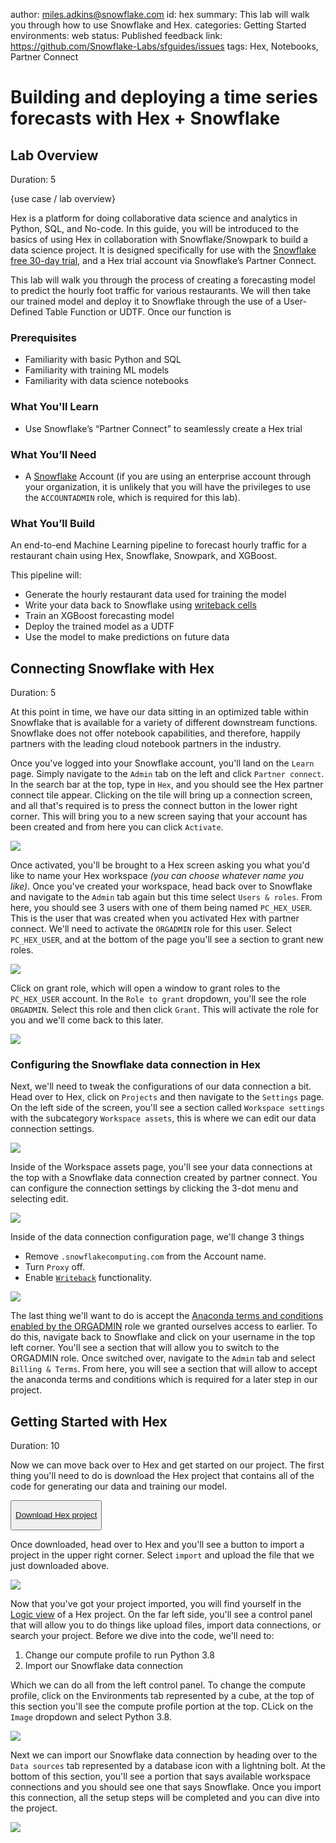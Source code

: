 author: miles.adkins@snowflake.com
id: hex
summary: This lab will walk you through how to use Snowflake and Hex.
categories: Getting Started
environments: web
status: Published
feedback link: https://github.com/Snowflake-Labs/sfguides/issues
tags: Hex, Notebooks, Partner Connect

# Building and deploying a time series forecasts with Hex + Snowflake

<!-- ------------------------ -->
## Lab Overview 
Duration: 5

{use case / lab overview}

Hex is a platform for doing collaborative data science and analytics in Python, SQL, and No-code. In this guide, you will be introduced to the basics of using Hex in collaboration with Snowflake/Snowpark to build a data science project. It is designed specifically for use with the [Snowflake free 30-day trial](https://trial.snowflake.com), and a Hex trial account via Snowflake’s Partner Connect.

This lab will walk you through the process of creating a forecasting model to predict the hourly foot traffic for various restaurants. We will then take our trained model and deploy it to Snowflake through the use of a User-Defined Table Function or UDTF. Once our function is 

### Prerequisites
- Familiarity with basic Python and SQL 
- Familiarity with training ML models
- Familiarity with data science notebooks

### What You'll Learn
- Use Snowflake’s “Partner Connect” to seamlessly create a Hex trial


### What You’ll Need
- A [Snowflake](https://signup.snowflake.com/) Account (if you are using an enterprise account through your organization, it is unlikely that you will have the privileges to use the `ACCOUNTADMIN` role, which is required for this lab).

### What You’ll Build
An end-to-end Machine Learning pipeline to forecast hourly traffic for a restaurant chain using Hex, Snowflake, Snowpark, and XGBoost.

This pipeline will:
- Generate the hourly restaurant data used for training the model
- Write your data back to Snowflake using [writeback cells](https://learn.hex.tech/docs/logic-cell-types/writeback-cells)
- Train an XGBoost forecasting model
- Deploy the trained model as a UDTF
- Use the model to make predictions on future data


<!-- ------------------------ -->
## Connecting Snowflake with Hex
Duration: 5

At this point in time, we have our data sitting in an optimized table within Snowflake that is available for a variety of different downstream functions. Snowflake does not offer notebook capabilities, and therefore, happily partners with the leading cloud notebook  partners in the industry.

Once you've logged into your Snowflake account, you'll land on the `Learn` page. Simply navigate to the `Admin` tab on the left and click `Partner connect`. In the search bar at the top, type in `Hex`, and you should see the Hex partner connect tile appear. Clicking on the tile will bring up a connection screen, and all that's required is to press the connect button in the lower right corner. This will bring you to a new screen saying that your account has been created and from here you can click `Activate`.

![](assets/vhol-partner-connect.gif)


Once activated, you'll be brought to a Hex screen asking you what you'd like to name your Hex workspace *(you can choose whatever name you like)*. Once you've created your workspace, head back over to Snowflake and navigate to the `Admin` tab again but this time select `Users & roles`. From here, you should see 3 users with one of them being named `PC_HEX_USER`. This is the user that was created when you activated Hex with partner connect. We'll need to activate the `ORGADMIN` role for this user. Select `PC_HEX_USER`, and at the bottom of the page you'll see a section to grant new roles.

![](assets/vhol-grant-roles.png)

Click on grant role, which will open a window to grant roles to the `PC_HEX_USER` account. In the `Role to grant` dropdown, you'll see the role `ORGADMIN`. Select this role and then click `Grant`. This will activate the role for you and we'll come back to this later.

![](assets/vhol-add-orgadmin.gif)

### Configuring the Snowflake data connection in Hex
Next, we'll need to tweak the configurations of our data connection a bit. Head over to Hex, click on `Projects` and then navigate to the  `Settings` page. On the left side of the screen, you'll see a section called `Workspace settings` with the subcategory `Workspace assets`, this is where we can edit our data connection settings. 

![](assets/vhol-workspace-assets.gif)

Inside of the Workspace assets page, you'll see your data connections at the top with a Snowflake data connection created by partner connect. You can configure the connection settings by clicking the 3-dot menu and selecting edit. 

![](assets/vhol-edit-settings.gif)

Inside of the data connection configuration page, we'll change 3 things
* Remove `.snowflakecomputing.com` from the Account name.
* Turn `Proxy` off.
* Enable [`Writeback`](https://learn.hex.tech/docs/logic-cell-types/writeback-cells) functionality.

![](assets/vhol-edit-dc.gif)

The last thing we'll want to do is accept the [Anaconda terms and conditions enabled by the ORGADMIN](https://docs.snowflake.com/en/developer-guide/udf/python/udf-python-packages.html#using-third-party-packages-from-anaconda) role we granted ourselves access to earlier. To do this, navigate back to Snowflake and click on your username in the top left corner. You'll see a section that will allow you to switch to the ORGADMIN role. Once switched over, navigate to the `Admin` tab and select `Billing & Terms`. From here, you will see a section that will allow to accept the anaconda terms and conditions which is required for a later step in our project.

<!-- ------------------------ -->
## Getting Started with Hex
Duration: 10

Now we can move back over to Hex and get started on our project. The first thing you'll need to do is download the Hex project that contains all of the code for generating our data and training our model.

<button>

[Download Hex project](assets/Forecasting-Traffic.yaml)

</button>

Once downloaded, head over to Hex and you'll see a button to import a project in the upper right corner. Select `import` and upload the file that we just downloaded above.  

![](assets/vhol-import.gif)

Now that you've got your project imported, you will find yourself in the [Logic view](https://learn.hex.tech/docs/develop-logic/logic-view-overview) of a Hex project. On the far left side, you'll see a control panel that will allow you to do things like upload files, import data connections, or search your project. Before we dive into the code, we'll need to:
1. Change our compute profile to run Python 3.8
2. Import our Snowflake data connection

Which we can do all from the left control panel. To change the compute profile, click on the Environments tab represented by a cube, at the top of this section you'll see the compute profile portion at the top. CLick on the `Image` dropdown and select Python 3.8. 

![](assets/vhol-compute.gif)


Next we can import our Snowflake data connection by heading over to the `Data sources` tab represented by a database icon with a lightning bolt. At the bottom of this section, you'll see a portion that says available workspace connections and you should see one that says Snowflake. Once you import this connection, all the setup steps will be completed and you can dive into the project. 

![](assets/vhol-dc.gif)